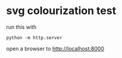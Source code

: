 # svg colourization test

run this with

```shell
python -m http.server
```

open a browser to <http://localhost:8000>
